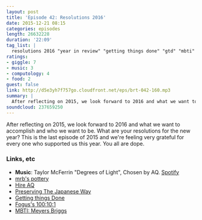 ```yaml
---
layout: post
title: 'Episode 42: Resolutions 2016'
date: 2015-12-21 08:15
categories: episodes
length: 26632228
duration: '22:09'
tag_list: |
  resolutions 2016 "year in review" "getting things done" "gtd" "mbti" "pizza" "pizza book" 
ratings:
- giggle: 7
- music: 3
- computology: 4
- food: 2
guest: false
link: http://d5e3yh7f757go.cloudfront.net/eps/brt-042-160.mp3
summary: |
  After reflecting on 2015, we look forward to 2016 and what we want to accomplish and who we want to be. What are your resolutions for the new year? This is the last episode of 2015 and we're feeling very grateful for every one who supported us this year. You all are dope.
soundcloud: 237659250
---
```

After reflecting on 2015, we look forward to 2016 and what we want to accomplish and who we want to be. What are your resolutions for the new year? This is the last episode of 2015 and we're feeling very grateful for every one who supported us this year. You all are dope.
<!-- more -->

### Links, etc

* <strong>Music</strong>: Taylor McFerrin "Degrees of Light", Chosen by AQ. [Spotify](https://open.spotify.com/track/2ftILV2aXpCGfEx81b8JpC)
* [mrb's pottery](https://www.instagram.com/potterybymrb/)
* [Hire AQ](http://quirkey.com/hireme/)
* [Preserving The Japanese Way](http://amzn.to/1Jmosjv)
* [Getting things Done](http://amzn.to/22iMJTq)
* [Fogus's 100:10:1](http://blog.fogus.me/2015/11/04/the-100101-method-my-approach-to-open-source/)
* [MBTI: Meyers Briggs](http://www.myersbriggs.org/my-mbti-personality-type/mbti-basics/)

